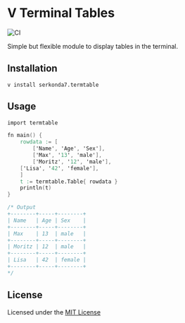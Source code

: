 # V Terminal Tables
![CI](https://github.com/serkonda7/termtable/workflows/CI/badge.svg?branch=master)

Simple but flexible module to display tables in the terminal.


## Installation
`v install serkonda7.termtable`


## Usage
```v
import termtable

fn main() {
	rowdata := [
		['Name', 'Age', 'Sex'],
		['Max', '13', 'male'],
		['Moritz', '12', 'male'],
    ['Lisa', '42', 'female'],
	]
	t := termtable.Table{ rowdata }
	println(t)
}

/* Output
+--------+-----+--------+
| Name   | Age | Sex    |
+--------+-----+--------+
| Max    | 13  | male   |
+--------+-----+--------+
| Moritz | 12  | male   |
+--------+-----+--------+
| Lisa   | 42  | female |
+--------+-----+--------+
*/
```


## License
Licensed under the [MIT License](LICENSE.md)
